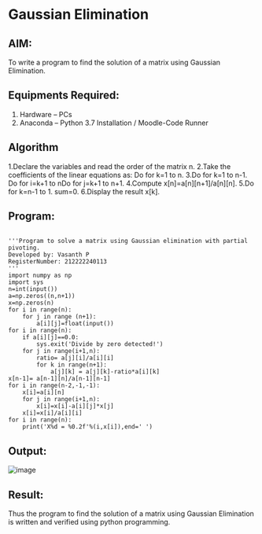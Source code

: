 # Gaussian Elimination

## AIM:
To write a program to find the solution of a matrix using Gaussian Elimination.

## Equipments Required:
1. Hardware – PCs
2. Anaconda – Python 3.7 Installation / Moodle-Code Runner

## Algorithm
1.Declare the variables and read the order of the matrix n.
2.Take the coefficients of the linear equations as: Do for k=1 to n.
3.Do for k=1 to n-1. Do for i=k+1 to nDo for j=k+1 to n+1.
4.Compute x[n]=a[n][n+1]/a[n][n].
5.Do for k=n-1 to 1. sum=0.
6.Display the result x[k].

## Program:
```

'''Program to solve a matrix using Gaussian elimination with partial pivoting.
Developed by: Vasanth P
RegisterNumber: 212222240113
'''
import numpy as np
import sys
n=int(input())
a=np.zeros((n,n+1))
x=np.zeros(n)
for i in range(n):
    for j in range (n+1):
        a[i][j]=float(input())
for i in range(n):
    if a[i][j]==0.0:
        sys.exit('Divide by zero detected!')
    for j in range(i+1,n):
        ratio= a[j][i]/a[i][i]
        for k in range(n+1):
            a[j][k] = a[j][k]-ratio*a[i][k]
x[n-1]= a[n-1][n]/a[n-1][n-1]
for i in range(n-2,-1,-1):
    x[i]=a[i][n]
    for j in range(i+1,n):
        x[i]=x[i]-a[i][j]*x[j]
    x[i]=x[i]/a[i][i]
for i in range(n):
    print('X%d = %0.2f'%(i,x[i]),end=' ')
```

## Output:
![image](https://github.com/Vasanthpushpa/Gaussian/assets/119291100/432c2f2d-2901-4fe9-9047-8ff1c63fd7c2)



## Result:
Thus the program to find the solution of a matrix using Gaussian Elimination is written and verified using python programming.

